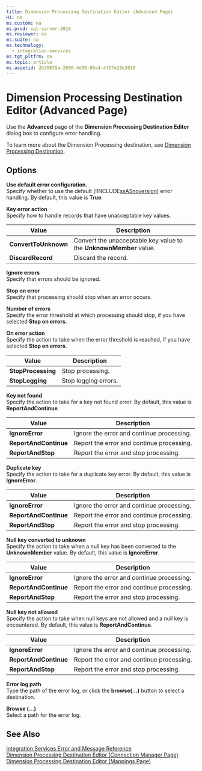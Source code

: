 ```yaml
---
title: Dimension Processing Destination Editor (Advanced Page)
H1: na
ms.custom: na
ms.prod: sql-server-2016
ms.reviewer: na
ms.suite: na
ms.technology: 
  - integration-services
ms.tgt_pltfrm: na
ms.topic: article
ms.assetid: 2b30835a-2680-4d98-89a4-4f17e29e3818
---
```

# Dimension Processing Destination Editor (Advanced Page)
  Use the **Advanced** page of the **Dimension Processing Destination Editor** dialog box to configure error handling.  
  
 To learn more about the Dimension Processing destination, see [Dimension Processing Destination](../../Topics/TopicNameNotContainA/Dimension-Processing-Destination.md).  
  
## Options  
 **Use default error configuration.**  
 Specify whether to use the default [!INCLUDE[ssASnoversion](../../Token/Other/ssASnoversion_md.md)] error handling. By default, this value is **True**.  
  
 **Key error action**  
 Specify how to handle records that have unacceptable key values.  
  
|Value|Description|  
|-----------|-----------------|  
|**ConvertToUnknown**|Convert the unacceptable key value to the **UnknownMember** value.|  
|**DiscardRecord**|Discard the record.|  
  
 **Ignore errors**  
 Specify that errors should be ignored.  
  
 **Stop on error**  
 Specify that processing should stop when an error occurs.  
  
 **Number of errors**  
 Specify the error threshold at which processing should stop, if you have selected **Stop on errors**.  
  
 **On error action**  
 Specify the action to take when the error threshold is reached, if you have selected **Stop on errors**.  
  
|Value|Description|  
|-----------|-----------------|  
|**StopProcessing**|Stop processing.|  
|**StopLogging**|Stop logging errors.|  
  
 **Key not found**  
 Specify the action to take for a key not found error. By default, this value is **ReportAndContinue**.  
  
|Value|Description|  
|-----------|-----------------|  
|**IgnoreError**|Ignore the error and continue processing.|  
|**ReportAndContinue**|Report the error and continue processing.|  
|**ReportAndStop**|Report the error and stop processing.|  
  
 **Duplicate key**  
 Specify the action to take for a duplicate key error. By default, this value is **IgnoreError**.  
  
|Value|Description|  
|-----------|-----------------|  
|**IgnoreError**|Ignore the error and continue processing.|  
|**ReportAndContinue**|Report the error and continue processing.|  
|**ReportAndStop**|Report the error and stop processing.|  
  
 **Null key converted to unknown**  
 Specify the action to take when a null key has been converted to the **UnknownMember** value. By default, this value is **IgnoreError**.  
  
|Value|Description|  
|-----------|-----------------|  
|**IgnoreError**|Ignore the error and continue processing.|  
|**ReportAndContinue**|Report the error and continue processing.|  
|**ReportAndStop**|Report the error and stop processing.|  
  
 **Null key not allowed**  
 Specify the action to take when null keys are not allowed and a null key is encountered. By default, this value is **ReportAndContinue**.  
  
|Value|Description|  
|-----------|-----------------|  
|**IgnoreError**|Ignore the error and continue processing.|  
|**ReportAndContinue**|Report the error and continue processing.|  
|**ReportAndStop**|Report the error and stop processing.|  
  
 **Error log path**  
 Type the path of the error log, or click the **browse\(…\)** button to select a destination.  
  
 **Browse \(...\)**  
 Select a path for the error log.  
  
## See Also  
 [Integration Services Error and Message Reference](../../Topics/TopicNameNotContainA/Integration-Services-Error-and-Message-Reference.md)   
 [Dimension Processing Destination Editor &#40;Connection Manager Page&#41;](../../Topics/TopicNameNotContainA/Dimension-Processing-Destination-Editor--Connection-Manager-Page-.md)   
 [Dimension Processing Destination Editor &#40;Mappings Page&#41;](../../Topics/TopicNameNotContainA/Dimension-Processing-Destination-Editor--Mappings-Page-.md)  
  
  